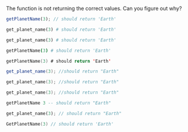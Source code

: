 The function is not returning the correct values. Can you figure out why?

```javascript
getPlanetName(3); // should return 'Earth'
```
```ruby
get_planet_name(3) # should return 'Earth'
```
```python
get_planet_name(3) # should return 'Earth'
```
```coffeescript
getPlanetName(3) # should return 'Earth'
```
```swift
getPlanetName(3) # should return 'Earth'
```
```scala
get_planet_name(3); //should return "Earth"
```
```c
get_planet_name(3); //should return "Earth"
```
```cpp
get_planet_name(3); //should return "Earth"
```
```haskell
getPlanetName 3 -- should return "Earth"
```
```rust
get_planet_name(3); // should return "Earth"
```
```go
GetPlanetName(3) // should return 'Earth'
```